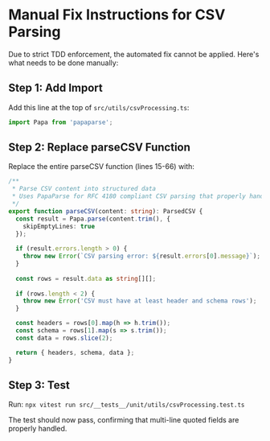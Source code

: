 # Manual Fix Instructions for CSV Parsing

Due to strict TDD enforcement, the automated fix cannot be applied. Here's what needs to be done manually:

## Step 1: Add Import
Add this line at the top of `src/utils/csvProcessing.ts`:
```typescript
import Papa from 'papaparse';
```

## Step 2: Replace parseCSV Function
Replace the entire parseCSV function (lines 15-66) with:

```typescript
/**
 * Parse CSV content into structured data
 * Uses PapaParse for RFC 4180 compliant CSV parsing that properly handles multi-line quoted fields
 */
export function parseCSV(content: string): ParsedCSV {
  const result = Papa.parse(content.trim(), {
    skipEmptyLines: true
  });
  
  if (result.errors.length > 0) {
    throw new Error(`CSV parsing error: ${result.errors[0].message}`);
  }
  
  const rows = result.data as string[][];
  
  if (rows.length < 2) {
    throw new Error('CSV must have at least header and schema rows');
  }

  const headers = rows[0].map(h => h.trim());
  const schema = rows[1].map(s => s.trim());
  const data = rows.slice(2);

  return { headers, schema, data };
}
```

## Step 3: Test
Run: `npx vitest run src/__tests__/unit/utils/csvProcessing.test.ts`

The test should now pass, confirming that multi-line quoted fields are properly handled.